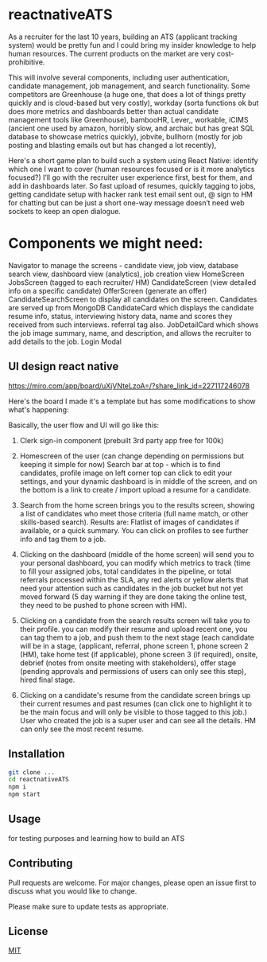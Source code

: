 # reactnativeATS

As a recruiter for the last 10 years, building an ATS (applicant tracking system) would be pretty fun and I could bring my insider knowledge to help human resources. The current products on the market are very cost-prohibitive.

This will involve several components, including user authentication, candidate management, job management, and search functionality. Some competitors are Greenhouse (a huge one, that does a lot of things pretty quickly and is cloud-based but very costly), workday (sorta functions ok but does more metrics and dashboards better than actual candidate management tools like Greenhouse), bambooHR, Lever,, workable, iCIMS (ancient one used by amazon, horribly slow, and archaic but has great SQL database to showcase metrics quickly), jobvite, bullhorn (mostly for job posting  and blasting emails out but has changed a lot recently), 

Here's a short game plan to build such a system using React Native: identify which one I want to cover (human resources focused or is it more analytics focused?) I’ll go with the recruiter user experience first, best for them, and add in dashboards later. So fast upload of resumes, quickly tagging to jobs, getting candidate setup with hacker rank test email sent out, @ sign to HM for chatting but can be just a short one-way message doesn’t need web sockets to keep an open dialogue. 

# Components we might need: 

Navigator to manage the screens - candidate view, job view, database search view, dashboard view (analytics), job creation view
HomeScreen
JobsScreen (tagged to each recruiter/ HM)
CandidateScreen (view detailed info on a specific candidate)
OfferScreen (generate an offer)
CandidateSearchScreen to display all candidates on the screen. Candidates are served up from MongoDB 
CandidateCard which displays the candidate resume info, status, interviewing history data, name and scores they received from such interviews. referral tag also.
JobDetailCard which shows the job image summary, name, and description, and allows the recruiter to add details to the job.
Login Modal

## UI design react native 

https://miro.com/app/board/uXjVNteLzoA=/?share_link_id=227117246078 

Here's the board I made it's a template but has some modifications to show what's happening: 

Basically, the user flow and UI will go like this: 

1. Clerk sign-in component (prebuilt 3rd party app free for 100k)

2. Homescreen of the user (can change depending on permissions but keeping it simple for now) Search bar at top - which is to find candidates, profile image on left corner top can click to edit your settings, and your dynamic dashboard is in middle of the screen, and on the bottom is a link to create  / import upload a resume for a candidate. 

3. Search from the home screen brings you to the results screen, showing a list of candidates who meet those criteria (full name match, or other skills-based search). Results are: Flatlist of images of candidates if available, or a quick summary. You can click on profiles to see further info and tag them to a job. 

4. Clicking on the dashboard (middle of the home screen) will send you to your personal dashboard, you can modify which metrics to track (time to fill your assigned jobs, total candidates in the pipeline, or total referrals processed within the SLA, any red alerts or yellow alerts that need your attention such as candidates in the job bucket but not yet moved forward (5 day warning if they are done taking the online test, they need to be pushed to phone screen with HM). 

5. Clicking on a candidate from the search results screen will take you to their profile. you can modify their resume and upload recent one, you can tag them to a job, and push them to the next stage (each candidate will be in a stage, (applicant, referral, phone screen 1, phone screen 2 (HM), take home test (if applicable), phone screen 3 (if required), onsite, debrief (notes from onsite meeting with stakeholders), offer stage (pending approvals and permissions of users can only see this step), hired final stage. 



6.  Clicking on a candidate's resume from the candidate screen brings up their current resumes and past resumes (can click one to highlight it to be the main focus and will only be visible to those tagged to this job.) User who created the job is a super user and can see all the details. HM can only see the most recent resume. 


## Installation


```bash
git clone ...
cd reactnativeATS
npm i 
npm start 
```

## Usage

for testing purposes and learning how to build an ATS

## Contributing

Pull requests are welcome. For major changes, please open an issue first
to discuss what you would like to change.

Please make sure to update tests as appropriate.

## License

[MIT](https://choosealicense.com/licenses/mit/)
